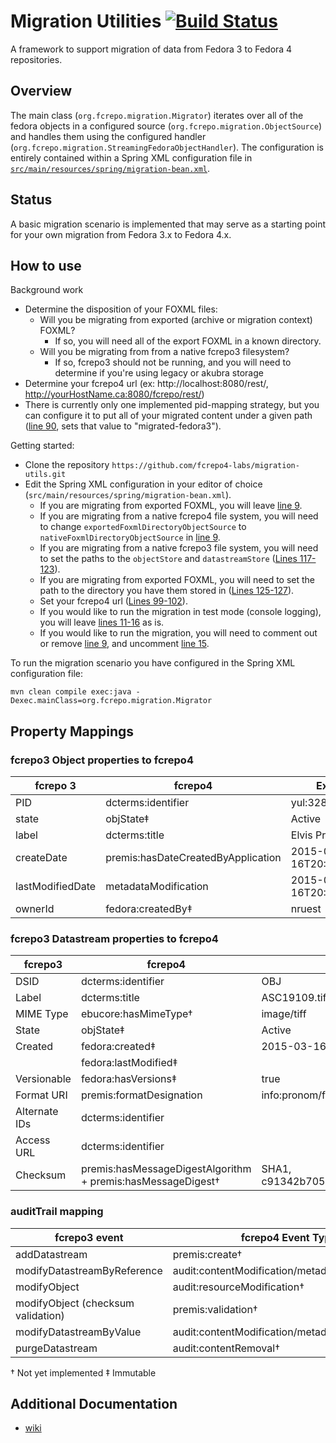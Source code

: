 # Migration Utilities [![Build Status](https://travis-ci.org/fcrepo4-labs/migration-utils.png?branch=master)](https://travis-ci.org/fcrepo4-labs/migration-utils)

A framework to support migration of data from Fedora 3 to Fedora 4 repositories.

## Overview

The main class (`org.fcrepo.migration.Migrator`) iterates over all of the fedora objects in a configured source (`org.fcrepo.migration.ObjectSource`) and handles them using the configured handler (`org.fcrepo.migration.StreamingFedoraObjectHandler`). The configuration is entirely contained within a Spring XML configuration file in [`src/main/resources/spring/migration-bean.xml`](https://github.com/fcrepo4-labs/migration-utils/blob/master/src/main/resources/spring/migration-bean.xml).

## Status

A basic migration scenario is implemented that may serve as a starting point for
your own migration from Fedora 3.x to Fedora 4.x.

## How to use

Background work

* Determine the disposition of your FOXML files:
  * Will you be migrating from exported (archive or migration context) FOXML?
    * If so, you will need all of the export FOXML in a known directory.
  * Will you be migrating from from a native fcrepo3 filesystem?
    * If so, fcrepo3 should not be running, and you will need to determine if you're using legacy or akubra storage
* Determine your fcrepo4 url (ex: http://localhost:8080/rest/, http://yourHostName.ca:8080/fcrepo/rest/)
* There is currently only one implemented pid-mapping strategy, but you can configure it to put all of your migrated content under a given path ([line 90](https://github.com/fcrepo4-labs/migration-utils/blob/master/src/main/resources/spring/migration-bean.xml#L90), sets that value to "migrated-fedora3").

Getting started:
* Clone the repository `https://github.com/fcrepo4-labs/migration-utils.git`
* Edit the Spring XML configuration in your editor of choice (`src/main/resources/spring/migration-bean.xml`).
  * If you are migrating from exported FOXML, you will leave [line 9](https://github.com/fcrepo4-labs/migration-utils/blob/master/src/main/resources/spring/migration-bean.xml#L9).
  * If you are migrating from a native fcrepo4 file system, you will need to change `exportedFoxmlDirectoryObjectSource` to `nativeFoxmlDirectoryObjectSource` in [line 9](https://github.com/fcrepo4-labs/migration-utils/blob/master/src/main/resources/spring/migration-bean.xml#L9).
  * If you are migrating from a native fcrepo3 file system, you will need to set the paths to the `objectStore` and `datastreamStore` ([Lines 117-123](https://github.com/fcrepo4-labs/migration-utils/blob/master/src/main/resources/spring/migration-bean.xml#L117-L123)).
  * If you are migrating from exported FOXML, you will need to set the path to the directory you have them stored in ([Lines 125-127](https://github.com/fcrepo4-labs/migration-utils/blob/master/src/main/resources/spring/migration-bean.xml#L125-L127)).
  * Set your fcrepo4 url ([Lines 99-102](https://github.com/fcrepo4-labs/migration-utils/blob/master/src/main/resources/spring/migration-bean.xml#L99-L102)).
  * If you would like to run the migration in test mode (console logging), you will leave [lines 11-16](https://github.com/fcrepo4-labs/migration-utils/blob/master/src/main/resources/spring/migration-bean.xml#L11-L16) as is.
  * If you would like to run the migration, you will need to comment out or remove [line 9](https://github.com/fcrepo4-labs/migration-utils/blob/master/src/main/resources/spring/migration-bean.xml#L11), and uncomment [line 15](https://github.com/fcrepo4-labs/migration-utils/blob/master/src/main/resources/spring/migration-bean.xml#L15). 


To run the migration scenario you have configured in the Spring XML configuration file: 

``` 
mvn clean compile exec:java -Dexec.mainClass=org.fcrepo.migration.Migrator 
```

## Property Mappings

### fcrepo3 Object properties to fcrepo4

| fcrepo 3         | fcrepo4                             | Example                  |
|------------------|-------------------------------------|--------------------------|
| PID              | dcterms:identifier                  | yul:328697               |
| state            | objState‡                           | Active                   |
| label            | dcterms:title                       | Elvis Presley            |
| createDate       | premis:hasDateCreatedByApplication  | 2015-03-16T20:11:06.683Z |
| lastModifiedDate | metadataModification                | 2015-03-16T20:11:06.683Z |
| ownerId          | fedora:createdBy‡                   | nruest                   |

### fcrepo3 Datastream properties to fcrepo4

| fcrepo3       | fcrepo4                                                      | Example                                        |
|---------------|--------------------------------------------------------------|------------------------------------------------|
| DSID          | dcterms:identifier                                           | OBJ                                            |
| Label         | dcterms:title                                                | ASC19109.tif                                   |
| MIME Type     | ebucore:hasMimeType†                                         | image/tiff                                     |
| State         | objState‡                                                    | Active                                         |
| Created       | fedora:created‡                                              | 2015-03-16T20:11:06.683Z                       |
|               | fedora:lastModified‡                                         |                                                |
| Versionable   | fedora:hasVersions‡                                          | true                                           |
| Format URI    | premis:formatDesignation                                     | info:pronom/fmt/156                            |
| Alternate IDs | dcterms:identifier                                           |                                                |
| Access URL    | dcterms:identifier                                           |                                                |
| Checksum      | premis:hasMessageDigestAlgorithm + premis:hasMessageDigest†  | SHA1, c91342b705b15cb4f6ac5362cc6a47d9425aec86 |

### auditTrail mapping

| fcrepo3 event                      | fcrepo4 Event Type                              |
|------------------------------------|-------------------------------------------------|
| addDatastream                      | premis:create†                                  |
| modifyDatastreamByReference        | audit:contentModification/metadataModification† |
| modifyObject                       | audit:resourceModification†                     |
| modifyObject (checksum validation) | premis:validation†                              |
| modifyDatastreamByValue            | audit:contentModification/metadataModification† |
| purgeDatastream                    | audit:contentRemoval†                           |

† Not yet implemented 
‡ Immutable

## Additional Documentation
 
 * [wiki](https://wiki.duraspace.org/display/FF/Fedora+3+to+4+Data+Migration)

